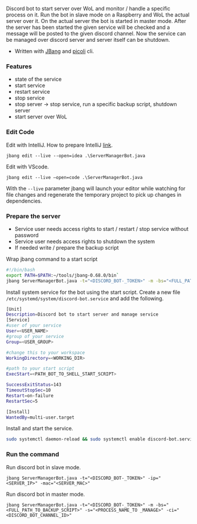 Discord bot to start server over WoL and monitor / handle a specific process on it. Run the bot in slave mode on a Raspberry and WoL the actual server over it. On the actual server the bot is started in master mode. After the server has been started the given service will be checked and a message will be posted to the given discord channel. Now the service can be managed over discord server and server itself can be shutdown.

- Written with [JBang](https://github.com/jbangdev/jbang) and [picoli](http://picocli.info/) cli.

### Features

- state of the service
- start service
- restart service
- stop service 
- stop server -> stop service, run a specific backup script, shutdown server
- start server over WoL

### Edit Code

Edit with IntelliJ. How to prepare IntelliJ [link](https://www.jetbrains.com/help/idea/working-with-the-ide-features-from-command-line.html#arguments).

`jbang edit --live --open=idea .\ServerManagerBot.java`

Edit with VScode. 

`jbang edit --live –open=code .\ServerManagerBot.java`

With the `--live` parameter jbang will launch your editor while watching for file changes and regenerate the temporary project to pick up changes in dependencies.

### Prepare the server

- Service user needs access rights to start / restart / stop service without password
- Service user needs access rights to shutdown the system
- If needed write / prepare the backup script

Wrap jbang command to a start script

```sh
#!/bin/bash
export PATH=$PATH:~/tools/jbang-0.68.0/bin`
jbang ServerManagerBot.java -t="<DISCORD_BOT-_TOKEN>" -m -bs="<FULL_PATH_TO_BACKUP_SCRIPT>" -s="<PROCESS_NAME_TO _MANAGE>" -ci="<DISCORD_BOT_CHANNEL_ID>"
```

Install system service for the bot using the start script. Create a new file `/etc/systemd/system/discord-bot.service` and add the following.

```sh
[Unit]
Description=Discord bot to start server and manage service
[Service]
#user of your service
User=<USER_NAME>
#group of your service
Group=<USER_GROUP>

#change this to your workspace
WorkingDirectory=<WORKING_DIR>

#path to your start script
ExecStart=<PATH_BOT_TO_SHELL_START_SCRIPT>

SuccessExitStatus=143
TimeoutStopSec=10
Restart=on-failure
RestartSec=5

[Install]
WantedBy=multi-user.target
```

Install and start the service.

```sh
sudo systemctl daemon-reload && sudo systemctl enable discord-bot.service && sudo systemctl start discord-bot && sudo systemctl status discord-bot
```


### Run the command

Run discord bot in slave mode.

`jbang ServerManagerBot.java -t="<DISCORD_BOT-_TOKEN>" -ip="<SERVER_IP>" -mac="<SERVER_MAC>"`

Run discord bot in master mode.

`jbang ServerManagerBot.java -t="<DISCORD_BOT-_TOKEN>" -m -bs="<FULL_PATH_TO_BACKUP_SCRIPT>" -s="<PROCESS_NAME_TO _MANAGE>" -ci="<DISCORD_BOT_CHANNEL_ID>"`